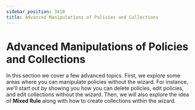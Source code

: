 ```yaml
---
sidebar_position: 3410
title: Advanced Manipulations of Policies and Collections
---
```


# Advanced Manipulations of Policies and Collections

In this section we cover a few advanced topics. First, we explore some areas where you can manipulate policies without the wizard. For instance, we'll start out by showing you how you can delete policies, edit policies, and edit collections without the wizard. Then, we will also explore the idea of **Mixed Rule** along with how to create collections within the wizard.
